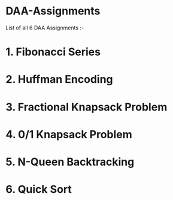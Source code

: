 # DAA-Assignments
List of all 6 DAA Assignments :-

# 1. Fibonacci Series
# 2. Huffman Encoding
# 3. Fractional Knapsack Problem
# 4. 0/1 Knapsack Problem
# 5. N-Queen Backtracking
# 6. Quick Sort
